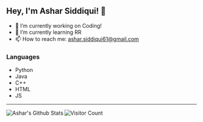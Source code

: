 ## Hey, I'm Ashar Siddiqui! 👋

- 🔭 I’m currently working on Coding!
- 🌱 I’m currently learning RR
- 📫 How to reach me: ashar.siddiqui61@gmail.com

### Languages

- Python
- Java
- C++
- HTML
- JS

---
<img align="left" alt = "Ashar's Github Stats" src = "https://github-readme-stats.vercel.app/api?username=Ashar-Siddiqui&show_icons=true&hide_border=true&count_private=true&count_public=true&theme=radical" />

![Visitor Count](https://profile-counter.glitch.me/{Ashar-Siddiqui}/count.svg)
